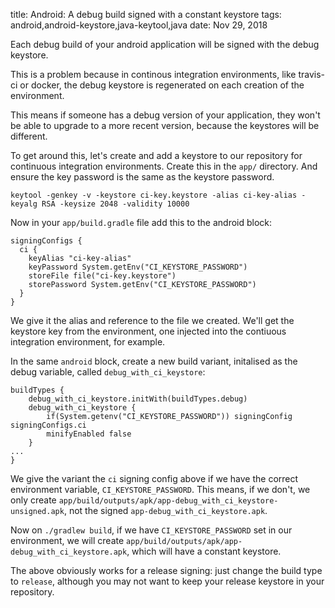 title: Android: A debug build signed with a constant keystore
tags: android,android-keystore,java-keytool,java
date: Nov 29, 2018

Each debug build of your android application will be signed with the debug keystore.

This is a problem because in continous integration environments, like travis-ci or docker, the debug keystore is regenerated on each creation of the environment.

This means if someone has a debug version of your application, they won't be able to upgrade to a more recent version, because the keystores will be different.

To get around this, let's create and add a keystore to our repository for continuous integration environments. Create this in the `app/` directory. And ensure the key password is the same as the keystore password.

    keytool -genkey -v -keystore ci-key.keystore -alias ci-key-alias -keyalg RSA -keysize 2048 -validity 10000

Now in your `app/build.gradle` file add this to the android block:

    signingConfigs {
      ci {
        keyAlias "ci-key-alias"
        keyPassword System.getEnv("CI_KEYSTORE_PASSWORD")
        storeFile file("ci-key.keystore")
        storePassword System.getEnv("CI_KEYSTORE_PASSWORD")
      }
    }

We give it the alias and reference to the file we created. We'll get the keystore key from the environment, one injected into the contiuous integration environment, for example.

In the same `android` block, create a new build variant, initalised as the debug variable, called `debug_with_ci_keystore`:

    buildTypes {
        debug_with_ci_keystore.initWith(buildTypes.debug)
        debug_with_ci_keystore {
            if(System.getenv("CI_KEYSTORE_PASSWORD")) signingConfig signingConfigs.ci
            minifyEnabled false
        }
    ...
    }

We give the variant the `ci` signing config above if we have the correct environment variable, `CI_KEYSTORE_PASSWORD`. This means, if we don't, we only create `app/build/outputs/apk/app-debug_with_ci_keystore-unsigned.apk`, not the signed `app-debug_with_ci_keystore.apk`.

Now on `./gradlew build`, if we have `CI_KEYSTORE_PASSWORD` set in our environment, we will create `app/build/outputs/apk/app-debug_with_ci_keystore.apk`, which will have a constant keystore.

The above obviously works for a release signing: just change the build type to `release`, although you may not want to keep your release keystore in your repository.
